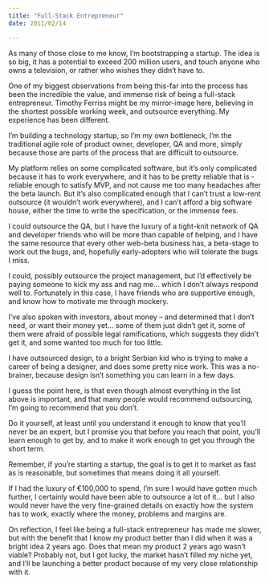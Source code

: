 ```yaml
---
title: "Full-Stack Entrepreneur"
date: 2011/02/14

---
```


As many of those close to me know, I’m bootstrapping a startup. The idea
is so big, it has a potential to exceed 200 million users, and touch
anyone who owns a television, or rather who wishes they didn’t have to.

One of my biggest observations from being this-far into the process has
been the incredible the value, and immense risk of being a full-stack
entrepreneur. Timothy Ferriss might be my mirror-image here, believing
in the shortest possible working week, and outsource everything. My
experience has been different.

I’m building a technology startup, so I’m my own bottleneck, I’m the
traditional agile role of product owner, developer, QA and more, simply
because those are parts of the process that are difficult to outsource.

My platform relies on some complicated software, but it’s only
complicated because it has to work everywhere, and it has to be pretty
reliable that is - reliable enough to satisfy MVP, and not cause me too
many headaches after the beta launch. But it’s also complicated enough
that I can’t trust a low-rent outsource (it wouldn’t work everywhere),
and I can’t afford a big software house, either the time to write the
specification, or the immense fees.

I could outsource the QA, but I have the luxury of a tight-knit network
of QA and developer friends who will be more than capable of helping,
and I have the same resource that every other web-beta business has, a
beta-stage to work out the bugs, and, hopefully early-adopters who will
tolerate the bugs I miss.

I could, possibly outsource the project management, but I’d effectively
be paying someone to kick my ass and nag me… which I don’t always
respond well to. Fortunately in this case, I have friends who are
supportive enough, and know how to motivate me through mockery.

I’ve also spoken with investors, about money – and determined that I
don’t need, or want their money yet… some of them just didn’t get it,
some of them were afraid of possible legal ramifications, which suggests
they didn’t get it, and some wanted too much for too little.

I have outsourced design, to a bright Serbian kid who is trying to make
a career of being a designer, and does some pretty nice work. This was a
no-brainer, because design isn’t something you can learn in a few days.

I guess the point here, is that even though almost everything in the
list above is important, and that many people would recommend
outsourcing, I’m going to recommend that you don’t.

Do it yourself, at least until you understand it enough to know that
you’ll never be an expert, but I promise you that before you reach that
point, you’ll learn enough to get by, and to make it work enough to get
you through the short term.

Remember, if you’re starting a startup, the goal is to get it to market
as fast as is reasonable, but sometimes that means doing it all
yourself.

If I had the luxury of €100,000 to spend, I’m sure I would have gotten
much further, I certainly would have been able to outsource a lot of it…
but I also would never have the very fine-grained details on exactly how
the system has to work, exactly where the money, problems and margins
are.

On reflection, I feel like being a full-stack entrepreneur has made me
slower, but with the benefit that I know my product better than I did
when it was a bright idea 2 years ago. Does that mean my product 2 years
ago wasn’t viable? Probably not, but I got lucky, the market hasn’t
filled my niche yet, and I’ll be launching a better product because of
my very close relationship with it.
